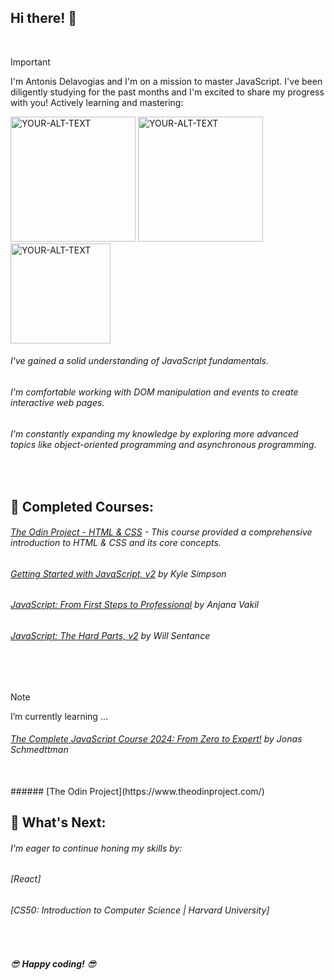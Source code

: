 ## Hi there! 👋
<br>

> [!IMPORTANT]  
> I'm Antonis Delavogias and I'm on a mission to master JavaScript. I've been diligently studying for the past months and I'm excited to share my progress with you! Actively learning and mastering:
 
<picture>
<img alt="YOUR-ALT-TEXT" src="https://cdn.iconscout.com/icon/free/png-512/free-html5-42-1175210.png?f=webp&w=256" width="200">
</picture>
<picture>
 <img alt="YOUR-ALT-TEXT" src="https://cdn.iconscout.com/icon/free/png-512/free-css-38-226095.png?f=webp&w=256" width="200">
</picture>
<picture>
 <img alt="YOUR-ALT-TEXT" src="https://cdn.iconscout.com/icon/free/png-512/free-javascript-1-225993.png?f=webp&w=256" width="160">
</picture>
 <br>

###### I've gained a solid understanding of JavaScript fundamentals.
###### I'm comfortable working with DOM manipulation and events to create interactive web pages.
###### I'm constantly expanding my knowledge by exploring more advanced topics like object-oriented programming and asynchronous programming.
<br>

##  🚀 **Completed Courses:** 

######  [The Odin Project - HTML & CSS](https://www.connectinglink.com/courses/categories/1-credit-courses) - This course provided a comprehensive introduction to HTML & CSS and its core concepts.
######  [Getting Started with JavaScript, v2](https://frontendmasters.com/courses/getting-started-javascript-v2/) by Kyle Simpson
######  [JavaScript: From First Steps to Professional](https://frontendmasters.com/courses/javascript-first-steps/) by Anjana Vakil
######  [JavaScript: The Hard Parts, v2](https://frontendmasters.com/courses/javascript-hard-parts-v2/) by Will Sentance
<br><br>
> [!NOTE] 
> I’m currently learning ...

###### [The Complete JavaScript Course 2024: From Zero to Expert!](https://www.udemy.com/course/the-complete-javascript-course/?couponCode=KEEPLEARNING) by Jonas Schmedttman
<br>
###### [The Odin Project](https://www.theodinproject.com/)
<br>

## 🙏 **What's Next:**

###### I'm eager to continue honing my skills by:

###### [React]
###### [CS50: Introduction to Computer Science | Harvard University]
<br>

###### 😎 **Happy coding!** 😎


